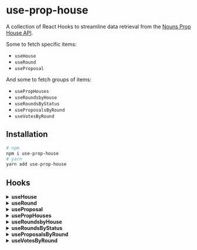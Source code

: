 # use-prop-house

A collection of React Hooks to streamline data retrieval from the [Nouns Prop House API](https://prod.backend.prop.house/graphql).

Some to fetch specific items:

- `useHouse`
- `useRound`
- `useProposal`

And some to fetch groups of items:

- `usePropHouses`
- `useRoundsbyHouse`
- `useRoundsByStatus`
- `useProposalsByRound`
- `useVotesByRound`

## Installation

```bash
# npm
npm i use-prop-house
# yarn
yarn add use-prop-house
```

## Hooks

<details>
<summary><b>useHouse</b></summary>

---

`useHouse` - A hook for fetching a given house.

**Config object**

| key  | value    |
| ---- | -------- |
| `id` | `number` |

**Usage**

```js
import { useHouse } from 'use-prop-house';

export default function App() {
  const { data, error, isLoading } = useHouse({ id: 21 });

  if (isLoading) return <p>Loading data...</p>;
  if (error) return <p>Error: {error}</p>;

  return (
    <div>
      <img src={data.imageUrl} alt="" />
      <a href={data.url}>{data.name}</a>
      <p>{data.description}</p>
      <p>Total proposals: {data.totalProposals}</p>
    </div>
  );
}
```

---

</details>

<details>
<summary><b>useRound</b></summary>

---

`useRound` - A hook for fetching a given funding round.

**Config object**

| key  | value    |
| ---- | -------- |
| `id` | `number` |

**Usage**

```js
import { useRound } from 'use-prop-house';

export default function App() {
  const { data, error, isLoading } = useRound({ id: 21 });

  if (isLoading) return <p>Loading data...</p>;
  if (error) return <p>Error: {error}</p>;

  return (
    <div>
      <a href={data?.url}>
        {data?.house.name}: {data?.name}
      </a>
      <p>{data?.description}</p>

      <ul>
        {data?.proposals.map((prop) => {
          return (
            <li key={prop.id}>
              <a href={prop.url}>
                <p>{prop.title}</p>
                <p>{prop.summary}</p>
              </a>
            </li>
          );
        })}
      </ul>
    </div>
  );
}
```

---

</details>

<details>
<summary><b>useProposal</b></summary>

---

`useProposal` - A hook for fetching a given proposal.

**Config object**

| key  | value    |
| ---- | -------- |
| `id` | `number` |

**Usage**

```js
import { useProposal } from 'use-prop-house';

export default function App() {
  const { data, error, isLoading } = useProposal({ id: 65 });

  if (isLoading) return <p>Loading data...</p>;
  if (error) return <p>Error: {error}</p>;

  return (
    <div>
      <a href={data?.url}>{data?.title}</a>
      <p>Proposed by: {data.proposer}</p>
      <p>{data?.content}</p>
    </div>
  );
}
```

---

</details>

<details>
<summary><b>usePropHouses</b></summary>

---

`usePropHouses` - A hook for fetching summary data for each house.

**Usage**

```js
import { usePropHouses } from 'use-prop-house';

export default function App() {
  const { data, error, isLoading } = usePropHouses();

  if (isLoading) return <p>Loading data...</p>;
  if (error) return <p>Error: {error}</p>;

  return (
    <div>
      {data.map((house) => {
        return (
          <div key={house.id}>
            <img src={house.imageUrl} alt="" />
            <a href={house.url}>{house.name}</a>
            <p>Contract: {house.contract}</p>
          </div>
        );
      })}
    </div>
  );
}
```

---

</details>

<details>
<summary><b>useRoundsbyHouse</b></summary>

---

`useRoundsbyHouse` - A hook for fetching rounds from a given house.

**Config object**

| key       | value                                                                   |
| --------- | ----------------------------------------------------------------------- |
| `houseId` | `number`                                                                |
| `status?` | `string` or `string[]` - values: `upcoming`, `open`, `voting`, `closed` |

**Usage**

```js
import { useRoundsByHouse } from 'use-prop-house';

export default function App() {
  const { data, error, isLoading } = useRoundsByHouse({
    houseId: 1,
    status: ['open', 'voting'], // omit to include all statuses
  });

  if (isLoading) return <p>Loading data...</p>;
  if (error) return <p>Error: {error}</p>;

  return (
    <>
      {data.map((round) => {
        return (
          <div key={round.id}>
            <a href={round?.url}>
              {round?.house.name}: {round?.name}
            </a>
            <p>{round?.description}</p>

            <ul>
              {round?.proposals.map((prop) => {
                return (
                  <li key={prop.id}>
                    <a href={prop.url}>
                      <p>{prop.title}</p>
                      <p>{prop.summary}</p>
                    </a>
                  </li>
                );
              })}
            </ul>
          </div>
        );
      })}
    </>
  );
}
```

---

</details>

<details>
<summary><b>useRoundsByStatus</b></summary>

---

`useRoundsByStatus` - A hook for fetching rounds by status.

**Config object**

| key       | value                                                     |
| --------- | --------------------------------------------------------- |
| `status`  | `string` - values: `upcoming`, `open`, `voting`, `closed` |
| `limit?`  | `number` - default: `10`                                  |
| `offset?` | `number` - default: `0`                                   |

**Usage**

```js
import { useRoundsByStatus } from 'use-prop-house';

export default function App() {
  const { data, error, isLoading } = useRoundsByStatus({
    status: 'open',
    limit: 5,
    offset: 0,
  });

  if (isLoading) return <p>Loading data...</p>;
  if (error) return <p>Error: {error}</p>;

  return (
    <>
      {data.map((round) => {
        return (
          <div key={round.id}>
            <a href={round?.url}>
              {round?.house.name}: {round?.name}
            </a>
            <p>{round?.description}</p>

            <ul>
              {round?.proposals.map((prop) => {
                return (
                  <li key={prop.id}>
                    <a href={prop.url}>
                      <p>{prop.title}</p>
                      <p>{prop.summary}</p>
                    </a>
                  </li>
                );
              })}
            </ul>
          </div>
        );
      })}
    </>
  );
}
```

---

</details>

<details>
<summary><b>useProposalsByRound</b></summary>

---

`useProposalsByRound` - A hook for fetching proposals from a given round.

**Config object**

| key       | value    |
| --------- | -------- |
| `roundId` | `number` |

**Usage**

```js
import { useProposalsByRound } from 'use-prop-house';

export default function App() {
  const { data, error, isLoading } = useProposalsByRound({ roundId: 2 });

  if (isLoading) return <p>Loading data...</p>;
  if (error) return <p>Error: {error}</p>;

  return (
    <>
      {data?.map((prop) => {
        return (
          <div key={prop.id}>
            <a href={prop?.url}>{prop?.title}</a>
            <p>Proposed by: {prop.proposer}</p>
            <p>{prop?.content}</p>
          </div>
        );
      })}
    </>
  );
}
```

---

</details>

<details>
<summary><b>useVotesByRound</b></summary>

---

`useVotesByRound` - A hook for fetching votes from a given round.

**Config object**

| key       | value    |
| --------- | -------- |
| `roundId` | `number` |

**Usage**

```js
import { useVotesByRound } from 'use-prop-house';

export default function App() {
  const { data, error, isLoading } = useVotesByRound({ roundId: 97 });

  if (isLoading) return <p>Loading data...</p>;
  if (error) return <p>Error: {error}</p>;

  return (
    <>
      {data.map((vote, i) => {
        return (
          <div key={i}>
            <p>Voter: {vote.voter}</p>
            <p>votes: {vote.weight}</p>
            <a href={vote.proposal.url}>prop: {vote.proposal.title}</a>
          </div>
        );
      })}
    </>
  );
}
```

---

</details>

